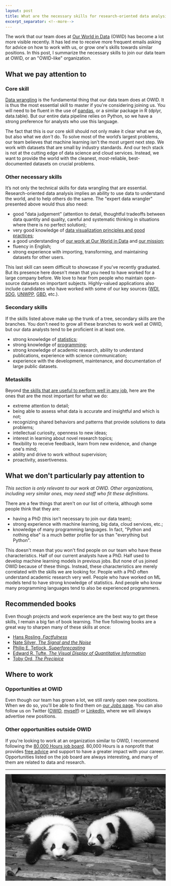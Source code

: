 ```yaml
---
layout: post
title: What are the necessary skills for research-oriented data analysis?
excerpt_separator: <!--more-->
---
```


The work that our team does at [Our World in Data](https://ourworldindata.org/about) (OWID) has become a lot more visible recently. It has led me to receive more frequent emails asking for advice on how to work with us, or grow one's skills towards similar positions. In this post, I summarize the necessary skills to join our data team at OWID, or an "OWID-like" organization.

<!--more-->

## What we pay attention to

### Core skill

[Data wrangling](https://en.wikipedia.org/wiki/Data_wrangling) is the fundamental thing that our data team does at OWID. It is thus the most essential skill to master if you're considering joining us. You will need to be fluent in the use of [pandas](https://www.datacamp.com/courses/data-manipulation-with-pandas), or a similar package in R (dplyr, data.table). But our entire data pipeline relies on Python, so we have a strong preference for analysts who use this language.

The fact that this is our core skill should not only make it clear what we do, but also what we _don't_ do. To solve most of the world’s largest problems, our team believes that machine learning isn't the most urgent next step. We work with datasets that are small by industry standards. And our tech stack is not at the cutting edge of data science and cloud services. Instead, we want to provide the world with the cleanest, most-reliable, best-documented datasets on crucial problems.

### Other necessary skills

It’s not only the technical skills for data wrangling that are essential. Research-oriented data analysis implies an ability to use data to understand the world, and to help others do the same. The "expert data wrangler" presented above would thus also need:

- good "data judgement" (attention to detail, thoughtful tradeoffs between data quantity and quality, careful and systematic thinking in situations where there is no perfect solution);
- very good knowledge of [data visualization principles and good practices](https://www.goodreads.com/shelf/show/data-visualization);
- a good understanding of [our work at Our World in Data](https://ten7.com/podcast/episode/edouard-mathieu-open-data-approach-solving-worlds-problems) and [our mission](https://ourworldindata.org/problems-and-progress);
- fluency in English;
- strong experience with importing, transforming, and maintaining datasets for other users.

This last skill can seem difficult to showcase if you've recently graduated. But its presence here doesn't mean that you need to have worked for a large company before. We love to hear from people who maintain open-source datasets on important subjects. Highly-valued applications also include candidates who have worked with some of our key sources ([WDI](https://datatopics.worldbank.org/world-development-indicators/), [SDG](https://unstats.un.org/sdgs), [UNWPP](https://population.un.org/wpp/), [GBD](http://www.healthdata.org/gbd/data), etc.).

### Secondary skills

If the skills listed above make up the trunk of a tree, secondary skills are the branches. You don't need to grow all these branches to work well at OWID, but our data analysts tend to be proficient in at least one.

- strong knowledge of [statistics](https://www.openintro.org/book/ims/);
- strong knowledge of [programming](https://fivebooks.com/best-books/computer-science-data-science-hadley-wickham/);
- strong knowledge of academic research, ability to understand publications, experience with science communication;
- experience with the development, maintenance, and documentation of large public datasets.

### Metaskills

Beyond [the skills that are useful to perform well in any job](https://80000hours.org/career-guide/how-to-be-successful/), here are the ones that are the most important for what we do:

- extreme attention to detail;
- being able to assess what data is accurate and insightful and which is not;
- recognizing shared behaviors and patterns that provide solutions to data problems;
- intellectual curiosity, openness to new ideas;
- interest in learning about novel research topics;
- flexibility to receive feedback, learn from new evidence, and change one's mind;
- ability and drive to work without supervision;
- proactivity, assertiveness.

## What we don't particularly pay attention to

_This section is only relevant to our work at OWID. Other organizations, including very similar ones, may need staff who fit these definitions._

There are a few things that aren't on our list of criteria, although some people think that they are:

- having a PhD (this isn't necessary to join our data team);
- strong experience with machine learning, big data, cloud services, etc.;
- knowledge of many programming languages. In fact, "Python and nothing else" is a much better profile for us than "everything but Python".

This doesn't mean that you won't find people on our team who have these characteristics. Half of our current analysts have a PhD. Half used to develop machine learning models in previous jobs. But none of us joined OWID because of these things. Instead, these characteristics are merely correlated with the skills we are looking for. People with a PhD often understand academic research very well. People who have worked on ML models tend to have strong knowledge of statistics. And people who know many programming languages tend to also be experienced programmers.

## Recommended books

Even though projects and work experience are the best way to get these skills, I remain a big fan of book learning. The five following books are a great way to sharpen many of these skills at once:

- [Hans Rosling, _Factfulness_](https://www.goodreads.com/book/show/34890015-factfulness?ref=nav_sb_ss_1_11)
- [Nate Silver, _The Signal and the Noise_](https://www.goodreads.com/book/show/13588394-the-signal-and-the-noise?ref=nav_sb_ss_1_11)
- [Philip E. Tetlock, _Superforecasting_](https://www.goodreads.com/book/show/23995360-superforecasting?ref=nav_sb_ss_1_16)
- [Edward R. Tufte, _The Visual Display of Quantitative Information_](https://www.goodreads.com/book/show/17744.The_Visual_Display_of_Quantitative_Information?ref=nav_sb_ss_1_14)
- [Toby Ord, _The Precipice_](https://www.goodreads.com/book/show/50485582-the-precipice?ref=nav_sb_ss_1_8)

## Where to work

### Opportunities at OWID

Even though our team has grown a lot, we still rarely open new positions. When we do so, you'll be able to find them on [our _Jobs_ page](https://ourworldindata.org/jobs). You can also follow us on Twitter ([OWID](https://twitter.com/OurWorldInData/), [myself](https://twitter.com/redouad)) or [LinkedIn](https://www.linkedin.com/in/edouardmathieu/), where we will always advertise new positions.

### Other opportunities outside OWID

If you're looking to work at an organization similar to OWID, I recommend following the [80,000 Hours job board](https://80000hours.org/job-board/). 80,000 Hours is a nonprofit that provides [free advice](https://80000hours.org/make-a-difference-with-your-career/) and support to have a greater impact with your career. Opportunities listed on the job board are always interesting, and many of them are related to data and research.

---

![Pandas](https://raw.githubusercontent.com/edomt/edomt.github.io/master/images/pandas.jpg)
